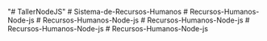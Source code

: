 "# TallerNodeJS" 
#   S i s t e m a - d e - R e c u r s o s - H u m a n o s  
 #   R e c u r s o s - H u m a n o s - N o d e - j s  
 #   R e c u r s o s - H u m a n o s - N o d e - j s  
 #   R e c u r s o s - H u m a n o s - N o d e - j s  
 #   R e c u r s o s - H u m a n o s - N o d e - j s  
 #   R e c u r s o s - H u m a n o s - N o d e - j s  
 